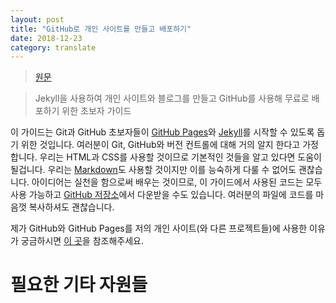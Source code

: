 ```yaml
---
layout: post
title: "GitHub로 개인 사이트를 만들고 배포하기"
date: 2018-12-23
category: translate
---
```


> [원문](http://jmcglone.com/guides/github-pages/)

> Jekyll을 사용하여 개인 사이트와 블로그를 만들고 GitHub를 사용해 무료로 배포하기 위한 초보자 가이드

이 가이드는 Git과 GitHub 초보자들이 [GitHub Pages](https://pages.github.com/)와 [Jekyll](https://jekyllrb.com/)를 시작할 수 있도록 돕기 위한 것입니다.
여러분이 Git, GitHub와 버전 컨트롤에 대해 거의 알지 한다고 가정합니다.
우리는 HTML과 CSS를 사용할 것이므로 기본적인 것들을 알고 있다면 도움이 될겁니다.
우리는 [Markdown](https://daringfireball.net/projects/markdown/)도 사용할 것이지만 이를 능숙하게 다룰 수 없어도 괜찮습니다.
아이디어는 실천을 함으로써 배우는 것이므로, 이 가이드에서 사용된 코드는 모두 사용 가능하고 [GitHub 저장소](https://github.com/hankquinlan/hankquinlan.github.io/archive/master.zip)에서 다운받을 수도 있습니다. 
여러분의 파일에 코드를 마음껏 복사하셔도 괜찮습니다.

제가 GitHub와 GitHub Pages를 저의 개인 사이트(와 다른 프로젝트들)에 사용한 이유가 궁금하시면 [이 곳](http://jmcglone.com/notes/2014/05/03/using-github-to-create-and-host-a-personal-website)을 참조해주세요.


# 필요한 기타 자원들